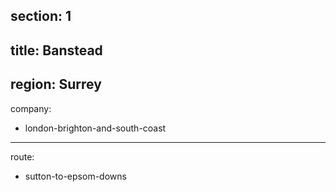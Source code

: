 section: 1
----
title: Banstead
----
region: Surrey
----
company:
- london-brighton-and-south-coast
----
route:
- sutton-to-epsom-downs
